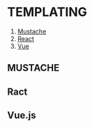 # TEMPLATING
1. [Mustache](#MUSTACHE)
1. [React](#MUSTACHE)
1. [Vue](#MUSTACHE)
## MUSTACHE


## Ract


## Vue.js
